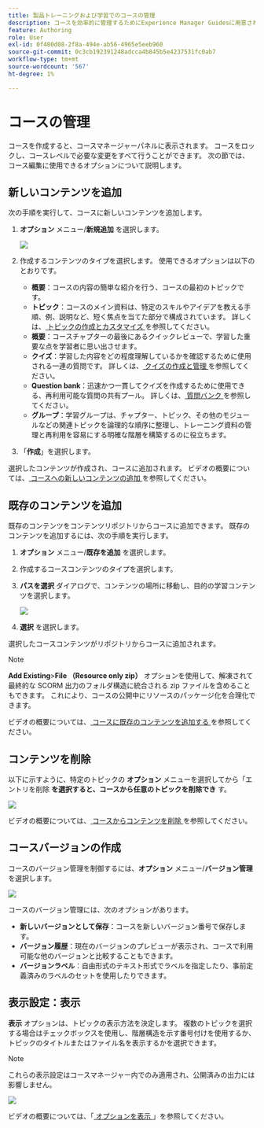 ```yaml
---
title: 製品トレーニングおよび学習でのコースの管理
description: コースを効率的に管理するためにExperience Manager Guidesに用意されている様々な機能について説明します。
feature: Authoring
role: User
exl-id: 0f480d08-2f8a-494e-ab56-4965e5eeb960
source-git-commit: 0c3cb192391248adcca4b845b5e4237531fc0ab7
workflow-type: tm+mt
source-wordcount: '567'
ht-degree: 1%

---
```


# コースの管理

コースを作成すると、コースマネージャーパネルに表示されます。 コースをロックし、コースレベルで必要な変更をすべて行うことができます。 次の節では、コース編集に使用できるオプションについて説明します。

## 新しいコンテンツを追加

次の手順を実行して、コースに新しいコンテンツを追加します。

1. **オプション** メニュー/**新規追加** を選択します。

   ![](assets/learning-course-content.png)
2. 作成するコンテンツのタイプを選択します。 使用できるオプションは以下のとおりです。
   - **概要**：コースの内容の簡単な紹介を行う、コースの最初のトピックです。
   - **トピック**：コースのメイン資料は、特定のスキルやアイデアを教える手順、例、説明など、短く焦点を当てた部分で構成されています。 詳しくは、[ トピックの作成とカスタマイズ ](./create-content.md) を参照してください。
   - **概要**：コースチャプターの最後にあるクイックレビューで、学習した重要な点を学習者に思い出させます。
   - **クイズ**：学習した内容をどの程度理解しているかを確認するために使用される一連の質問です。 詳しくは、[ クイズの作成と管理 ](./create-quiz.md) を参照してください。
   - **Question bank**：迅速かつ一貫してクイズを作成するために使用できる、再利用可能な質問の共有プール。 詳しくは、[ 質問バンク ](./create-qb.md) を参照してください。
   - **グループ**：学習グループは、チャプター、トピック、その他のモジュールなどの関連トピックを論理的な順序に整理し、トレーニング資料の管理と再利用を容易にする明確な階層を構築するのに役立ちます。
3. 「**作成**」を選択します。

選択したコンテンツが作成され、コースに追加されます。 ビデオの概要については、[ コースへの新しいコンテンツの追加 ](https://video.tv.adobe.com/v/3469537/aem-guides-learning-content?quality=12&learn=on) を参照してください。

## 既存のコンテンツを追加

既存のコンテンツをコンテンツリポジトリからコースに追加できます。 既存のコンテンツを追加するには、次の手順を実行します。

1. **オプション** メニュー/**既存を追加** を選択します。
2. 作成するコースコンテンツのタイプを選択します。
3. **パスを選択** ダイアログで、コンテンツの場所に移動し、目的の学習コンテンツを選択します。

   ![](assets/add-existing-learning-content.png)
4. **選択** を選択します。

選択したコースコンテンツがリポジトリからコースに追加されます。

>[!NOTE]
>
>**Add Existing**>**File （Resource only zip）** オプションを使用して、解凍されて最終的な SCORM 出力のフォルダ構造に統合される zip ファイルを含めることもできます。 これにより、コースの公開中にリソースのパッケージ化を合理化できます。

ビデオの概要については、[ コースに既存のコンテンツを追加する ](https://video.tv.adobe.com/v/3469537/aem-guides-learning-content?quality=12&learn=on) を参照してください。

## コンテンツを削除

以下に示すように、特定のトピックの **オプション** メニューを選択してから「エントリを削除 **を選択すると、コースから任意のトピックを削除でき** す。

![](assets/remove-learning-content.png)

ビデオの概要については、[ コースからコンテンツを削除 ](https://video.tv.adobe.com/v/3475210/learning-content-aem-guides) を参照してください。

## コースバージョンの作成

コースのバージョン管理を制御するには、**オプション** メニュー/**バージョン管理** を選択します。

![](assets/course-versioning.png)

コースのバージョン管理には、次のオプションがあります。

- **新しいバージョンとして保存**：コースを新しいバージョン番号で保存します。
- **バージョン履歴**：現在のバージョンのプレビューが表示され、コースで利用可能な他のバージョンと比較することもできます。
- **バージョンラベル**：自由形式のテキスト形式でラベルを指定したり、事前定義済みのラベルのセットを使用したりできます。

## 表示設定：表示

**表示** オプションは、トピックの表示方法を決定します。 複数のトピックを選択する場合はチェックボックスを使用し、階層構造を示す番号付けを使用するか、トピックのタイトルまたはファイル名を表示するかを選択できます。

>[!NOTE]
>
> これらの表示設定はコースマネージャー内でのみ適用され、公開済みの出力には影響しません。

![](assets/course-display-settings.png)

ビデオの概要については、「[ オプションを表示 ](https://video.tv.adobe.com/v/3475210/learning-content-aem-guides)」を参照してください。
